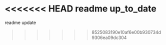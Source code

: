 <<<<<<< HEAD
readme
up_to_date
=======
readme update
>>>>>>> 8525083190e10af6e00b930734d9306ea09dc304
